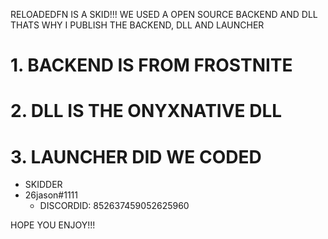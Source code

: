 RELOADEDFN IS A SKID!!! WE USED A OPEN SOURCE BACKEND AND DLL
THATS WHY I PUBLISH THE BACKEND, DLL AND LAUNCHER

# 1. BACKEND IS FROM FROSTNITE
# 2. DLL IS THE ONYXNATIVE DLL
# 3. LAUNCHER DID WE CODED

- SKIDDER
- 26jason#1111
  - DISCORDID: 852637459052625960

HOPE YOU ENJOY!!!
